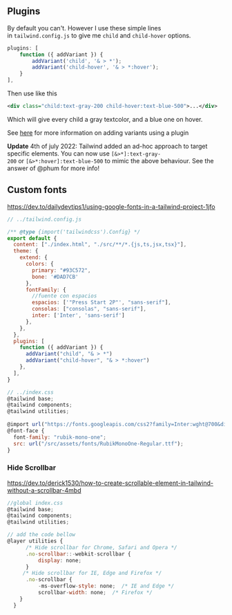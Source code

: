 
## Plugins

By default you can't. However I use these simple lines in `tailwind.config.js` to give me `child` and `child-hover` options.

```js
plugins: [
    function ({ addVariant }) {
        addVariant('child', '& > *');
        addVariant('child-hover', '& > *:hover');
    }
],
```

Then use like this

```xml
<div class="child:text-gray-200 child-hover:text-blue-500">...</div>
```

Which will give every child a gray textcolor, and a blue one on hover.

See [here](https://tailwindcss.com/docs/plugins#adding-variants) for more information on adding variants using a plugin

**Update** 4th of july 2022: Tailwind added an ad-hoc approach to target specific elements. You can now use `[&>*]:text-gray-200` or `[&>*:hover]:text-blue-500` to mimic the above behaviour. See the answer of @phum for more info!

## Custom fonts
https://dev.to/dailydevtips1/using-google-fonts-in-a-tailwind-project-1jfo

```js
// ../tailwind.config.js

/** @type {import('tailwindcss').Config} */
export default {
  content: ["./index.html", "./src/**/*.{js,ts,jsx,tsx}"],
  theme: {
    extend: {
      colors: {
        primary: "#93C572",
        bone: '#DAD7CB'
      },
      fontFamily: {
	    //fuente con espacios
        espacios: ['"Press Start 2P"', "sans-serif"],
        consolas: ["consolas", "sans-serif"],
        inter: ['Inter', 'sans-serif']
      },
    },
  },
  plugins: [
    function ({ addVariant }) {
      addVariant("child", "& > *")
      addVariant("child-hover", "& > *:hover")
    },
  ],
}
```
```js
// ../index.css
@tailwind base;
@tailwind components;
@tailwind utilities;
  
@import url("https://fonts.googleapis.com/css2?family=Inter:wght@700&display=swap");
@font-face {
  font-family: "rubik-mono-one";
  src: url("/src/assets/fonts/RubikMonoOne-Regular.ttf");
}
```

### Hide Scrollbar
https://dev.to/derick1530/how-to-create-scrollable-element-in-tailwind-without-a-scrollbar-4mbd

```js
//global index.css
@tailwind base;
@tailwind components;
@tailwind utilities;

// add the code bellow
@layer utilities {
      /* Hide scrollbar for Chrome, Safari and Opera */
      .no-scrollbar::-webkit-scrollbar {
          display: none;
      }
     /* Hide scrollbar for IE, Edge and Firefox */
      .no-scrollbar {
          -ms-overflow-style: none;  /* IE and Edge */
          scrollbar-width: none;  /* Firefox */
    }
  }
```